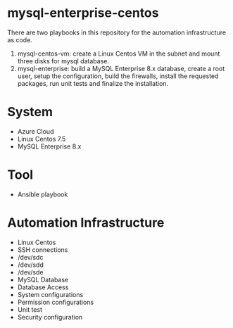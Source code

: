 # mysql-enterprise-centos
There are two playbooks in this repository for the automation infrastructure as code. 
1. mysql-centos-vm: create a Linux Centos VM in the subnet and mount three disks for mysql database.
2. mysql-enterprise: build a MySQL Enterprise 8.x database, create a root user, setup the configuration, build the firewalls, install the requested packages, run unit tests and finalize the installation.

# System
- Azure Cloud
- Linux Centos 7.5
- MySQL Enterprise 8.x

# Tool
- Ansible playbook

# Automation Infrastructure
- Linux Centos 
- SSH connections
- /dev/sdc
- /dev/sdd
- /dev/sde
- MySQL Database
- Database Access
- System configurations
- Permission configurations
- Unit test
- Security configuration

